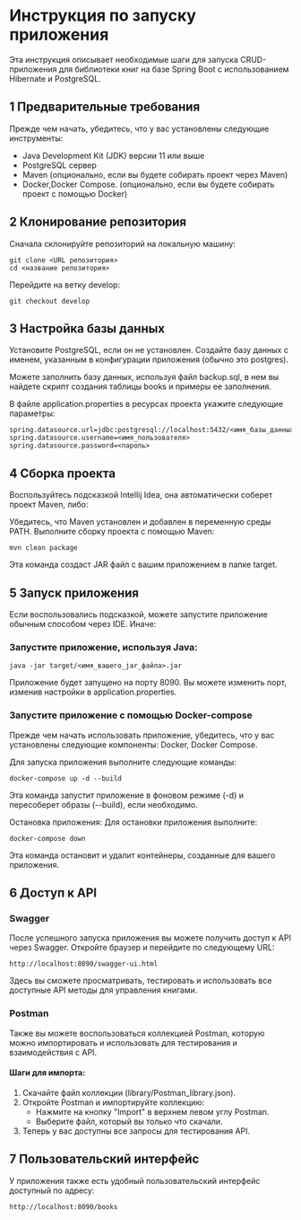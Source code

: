 # Инструкция по запуску приложения
Эта инструкция описывает необходимые шаги для запуска CRUD-приложения для библиотеки книг на базе Spring Boot с использованием Hibernate и PostgreSQL.

## 1 Предварительные требования
Прежде чем начать, убедитесь, что у вас установлены следующие инструменты:

- Java Development Kit (JDK) версии 11 или выше
- PostgreSQL сервер
- Maven (опционально, если вы будете собирать проект через Maven)
- Docker,Docker Compose. (опционально, если вы будете собирать проект с помощью Docker)

## 2 Клонирование репозитория

Сначала склонируйте репозиторий на локальную машину:
```
git clone <URL репозитория>
cd <название репозитория>
```
Перейдите на ветку develop:
```
git checkout develop
```

## 3 Настройка базы данных

Установите PostgreSQL, если он не установлен.
Создайте базу данных с именем, указанным в конфигурации приложения (обычно это postgres).

Можете заполнить базу данных, используя файл backup.sql, в нем вы найдете скрипт создания таблицы books и примеры ее заполнения.

В файле application.properties в ресурсах проекта укажите следующие параметры:

```
spring.datasource.url=jdbc:postgresql://localhost:5432/<имя_базы_данных>
spring.datasource.username=<имя_пользователя>
spring.datasource.password=<пароль>
```
## 4 Сборка проекта
Воспользуйтесь подсказкой Intellij Idea, она автоматически соберет проект Maven, либо:

Убедитесь, что Maven установлен и добавлен в переменную среды PATH.
Выполните сборку проекта с помощью Maven:

```
mvn clean package
```
Эта команда создаст JAR файл с вашим приложением в папке target.

## 5 Запуск приложения
Если воспользовались подсказкой, можете запустите приложение обычным способом через IDE. 
Иначе:

### Запустите приложение, используя Java:

```
java -jar target/<имя_вашего_jar_файла>.jar
```
Приложение будет запущено на порту 8090. Вы можете изменить порт, изменив настройки в application.properties.
### Запустите приложение с помощью Docker-compose
Прежде чем начать использовать приложение, убедитесь, что у вас установлены следующие компоненты:
Docker,
Docker Compose.

Для запуска приложения выполните следующие команды:

```
docker-compose up -d --build
```
Эта команда запустит приложение в фоновом режиме (-d) и пересоберет образы (--build), если необходимо.

Остановка приложения: Для остановки приложения выполните:

```
docker-compose down
```
Эта команда остановит и удалит контейнеры, созданные для вашего приложения.

## 6 Доступ к API

### Swagger
После успешного запуска приложения вы можете получить доступ к API через Swagger. Откройте браузер и перейдите по следующему URL:

```
http://localhost:8090/swagger-ui.html
```
Здесь вы сможете просматривать, тестировать и использовать все доступные API методы для управления книгами.
### Postman

Также вы можете воспользоваться коллекцией Postman, которую можно импортировать и использовать для тестирования и взаимодействия с API.

#### Шаги для импорта:

1. Скачайте файл коллекции (library/Postman_library.json).
2. Откройте Postman и импортируйте коллекцию:
   - Нажмите на кнопку "Import" в верхнем левом углу Postman.
   - Выберите файл, который вы только что скачали.
3. Теперь у вас доступны все запросы для тестирования API.


## 7 Пользовательский интерфейс

У приложения также есть удобный пользовательский интерфейс доступный по адресу:
```
http://localhost:8090/books
```



